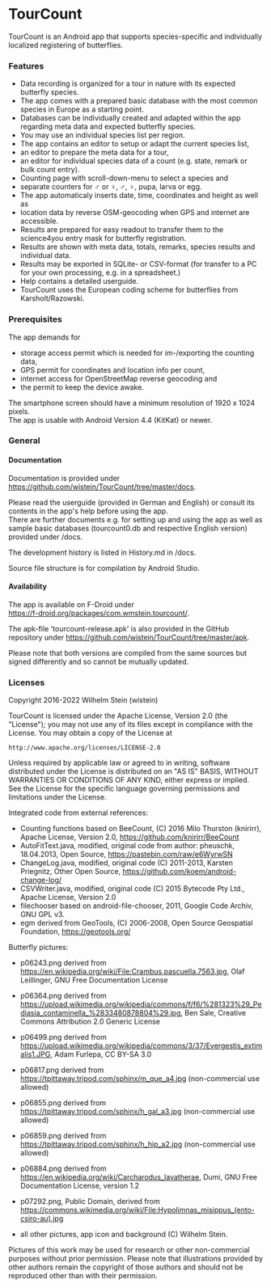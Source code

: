 # TourCount

TourCount is an Android app that supports species-specific and individually localized registering of butterflies.

### Features

- Data recording is organized for a tour in nature with its expected butterfly species.
- The app comes with a prepared basic database with the most common species in Europe as a starting point.
- Databases can be individually created and adapted within the app regarding meta data and expected butterfly species.
- You may use an individual species list per region.
- The app contains an editor to setup or adapt the current species list,
- an editor to prepare the meta data for a tour,
- an editor for individual species data of a count (e.g. state, remark or bulk count entry).
- Counting page with scroll-down-menu to select a species and
- separate counters for ♂ or ♀, ♂, ♀, pupa, larva or egg.
- The app automaticaly inserts date, time, coordinates and height as well as
- location data by reverse OSM-geocoding when GPS and internet are accessible.
- Results are prepared for easy readout to transfer them to the science4you entry mask for butterfly registration.
- Results are shown with meta data, totals, remarks, species results and individual data.
- Results may be exported in SQLite- or CSV-format (for transfer to a PC for your own processing, e.g. in a spreadsheet.)
- Help contains a detailed userguide.
- TourCount uses the European coding scheme for butterflies from Karsholt/Razowski.

### Prerequisites
The app demands for 
- storage access permit which is needed for im-/exporting the counting data, 
- GPS permit for coordinates and location info per count, 
- internet access for OpenStreetMap reverse geocoding and 
- the permit to keep the device awake.

The smartphone screen should have a minimum resolution of 1920 x 1024 pixels.  
The app is usable with Android Version 4.4 (KitKat) or newer.

### General
#### Documentation
Documentation is provided under  
https://github.com/wistein/TourCount/tree/master/docs.

Please read the userguide (provided in German and English) or consult its contents in the app's help 
before using the app.  
There are further documents e.g. for setting up and using the app as well as sample basic databases 
(tourcount0.db and respective English version) provided under /docs. 

The development history is listed in History.md in /docs.

Source file structure is for compilation by Android Studio.

#### Availability
The app is available on F-Droid under  
https://f-droid.org/packages/com.wmstein.tourcount/.
 
The apk-file 'tourcount-release.apk' is also provided in the GitHub repository under 
https://github.com/wistein/TourCount/tree/master/apk.

Please note that both versions are compiled from the same sources but signed differently and so 
cannot be mutually updated.

### Licenses

Copyright 2016-2022 Wilhelm Stein (wistein)

TourCount is licensed under the Apache License, Version 2.0 (the "License");
you may not use any of its files except in compliance with the License.
You may obtain a copy of the License at

    http://www.apache.org/licenses/LICENSE-2.0

Unless required by applicable law or agreed to in writing, software
distributed under the License is distributed on an "AS IS" BASIS,
WITHOUT WARRANTIES OR CONDITIONS OF ANY KIND, either express or implied.
See the License for the specific language governing permissions and
limitations under the License.

Integrated code from external references:
- Counting functions based on BeeCount, (C) 2016 Milo Thurston (knirirr), 
  Apache License, Version 2.0, https://github.com/knirirr/BeeCount
- AutoFitText.java, modified, original code from author: pheuschk, 18.04.2013, 
  Open Source, https://pastebin.com/raw/e6WyrwSN
- ChangeLog.java, modified, original code (C) 2011-2013, Karsten Priegnitz, 
  Other Open Source, https://github.com/koem/android-change-log/
- CSVWriter.java, modified, original code (C) 2015 Bytecode Pty Ltd., 
  Apache License, Version 2.0
- filechooser based on android-file-chooser, 2011, Google Code Archiv, GNU GPL v3.
- egm derived from GeoTools, (C) 2006-2008, Open Source Geospatial Foundation, 
  https://geotools.org/

Butterfly pictures: 
- p06243.png derived from https://en.wikipedia.org/wiki/File:Crambus.pascuella.7563.jpg, Olaf Leillinger, GNU Free Documentation License
- p06364.png derived from https://upload.wikimedia.org/wikipedia/commons/f/f6/%281323%29_Pediasia_contaminella_%2833480878804%29.jpg, Ben Sale, Creative Commons Attribution 2.0 Generic License
- p06499.png derived from https://upload.wikimedia.org/wikipedia/commons/3/37/Evergestis_extimalis1.JPG, Adam Furlepa, CC BY-SA 3.0
- p06817.png derived from https://tpittaway.tripod.com/sphinx/m_que_a4.jpg (non-commercial use allowed)
- p06855.png derived from https://tpittaway.tripod.com/sphinx/h_gal_a3.jpg (non-commercial use allowed)
- p06859.png derived from https://tpittaway.tripod.com/sphinx/h_hip_a2.jpg (non-commercial use allowed)
- p06884.png derived from https://en.wikipedia.org/wiki/Carcharodus_lavatherae, Dumi, GNU Free Documentation License, version 1.2
- p07292.png, Public Domain, derived from https://commons.wikimedia.org/wiki/File:Hypolimnas_misippus_(ento-csiro-au).jpg

- all other pictures, app icon and background (C) Wilhelm Stein. 

Pictures of this work may be used for research or other non-commercial purposes without prior permission. Please note that illustrations provided by other authors remain the copyright of those authors and should not be reproduced other than with their permission.
